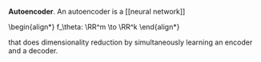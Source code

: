 **Autoencoder**. An autoencoder is a [[neural network]] 

\begin{align\*}
f_\theta: \RR^m \to \RR^k
\end{align\*}

that does dimensionality reduction by simultaneously learning an encoder and a decoder.